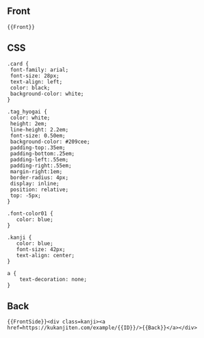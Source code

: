 ## Front

    {{Front}}


## CSS

    .card {
     font-family: arial;
     font-size: 28px;
     text-align: left;
     color: black;
     background-color: white;
    }
    
    .tag_hyogai {
     color: white;
     height: 2em;
     line-height: 2.2em;
     font-size: 0.50em;
     background-color: #209cee;
     padding-top:.35em;
     padding-bottom:.25em;
     padding-left:.55em;
     padding-right:.55em;
     margin-right:1em;
     border-radius: 4px;
     display: inline;
     position: relative;
     top: -5px;
    }

    .font-color01 {
       color: blue;
    }
    
    .kanji {
       color: blue;
       font-size: 42px;
       text-align: center;
    }
    
    a {
        text-decoration: none;
    }
    
    
## Back

    {{FrontSide}}<div class=kanji><a href=https://kukanjiten.com/example/{{ID}}/>{{Back}}</a></div>